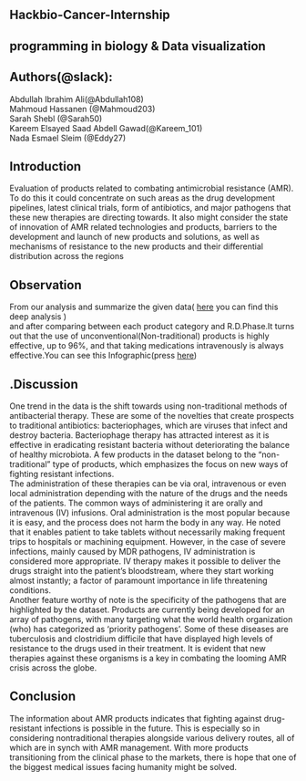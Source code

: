 ## Hackbio-Cancer-Internship

## programming in biology & Data visualization

## Authors(@slack):

Abdullah Ibrahim Ali(@Abdullah108)  
Mahmoud Hassanen (@Mahmoud203)  
Sarah Shebl (@Sarah50)  
Kareem Elsayed Saad Abdell Gawad(@Kareem\_101)  
Nada Esmael Sleim (@Eddy27)

## Introduction

Evaluation of  products related to combating antimicrobial resistance (AMR). To do this it could concentrate on such areas as the drug development pipelines, latest clinical trials, form of antibiotics, and major pathogens that these new therapies are directing towards. It also might consider the state of innovation of AMR related technologies and products, barriers to the development and launch of new products and solutions, as well as mechanisms of resistance to the new products and their differential distribution across the regions

## Observation

From our analysis and summarize the given data( [here](https://vigorous-dahlia-f5d.notion.site/AMR-New-Products-Deep-Analysis-38b6b444f6224a15a3afd647f7e6c18f) you can find this deep analysis )  
and after comparing between each product category and R.D.Phase.It turns out that the use of unconventional(Non-traditional) products is highly effective, up to 96%, and that taking medications intravenously is always effective.You can see this Infographic(press [here](https://drive.google.com/file/d/1xnLhcd_LJfnsJomjtbc3gQtF7GAVvwgg/view?usp=sharing))

## .Discussion

One trend in the data is the shift towards using non-traditional methods of antibacterial therapy. These are some of the novelties that create prospects to traditional antibiotics: bacteriophages, which are viruses that infect and destroy bacteria. Bacteriophage therapy has attracted interest as it is effective in eradicating resistant bacteria without deteriorating the balance of healthy microbiota. A few products in the dataset belong to the “non-traditional” type of products, which emphasizes the focus on new ways of fighting resistant infections.  
The administration of these therapies can be via oral, intravenous or even local administration depending with the nature of the drugs and the needs of the patients. The common ways of administering it are orally and intravenous (IV) infusions. Oral administration is the most popular because it is easy, and the process does not harm the body in any way. He noted that it enables patient to take tablets without necessarily making frequent trips to hospitals or machining equipment. However, in the case of severe infections, mainly caused by MDR pathogens, IV administration is considered more appropriate. IV therapy makes it possible to deliver the drugs straight into the patient’s bloodstream, where they start working almost instantly; a factor of paramount importance in life threatening conditions.  
Another feature worthy of note is the specificity of the pathogens that are highlighted by the dataset. Products are currently being developed for an array of pathogens, with many targeting what the world health organization (who) has categorized as ‘priority pathogens’. Some of these diseases are tuberculosis and clostridium difficile that have displayed high levels of resistance to the drugs used in their treatment. It is evident that new therapies against these organisms is a key in combating the looming AMR crisis across the globe.

## Conclusion

The information about AMR products indicates that fighting against drug-resistant infections is possible in the future. This is especially so in considering nontraditional therapies alongside various delivery routes, all of which are in synch with AMR management. With more products transitioning from the clinical phase to the markets, there is hope that one of the biggest medical issues facing humanity might be solved.  
